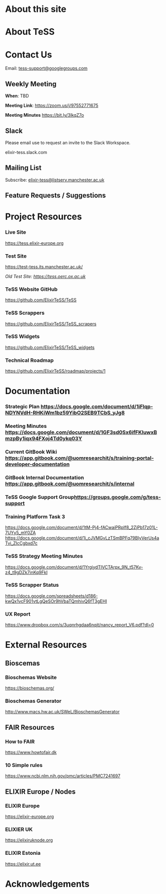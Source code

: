 # About this site

# About TeSS

# Contact Us
Email: <tess-support@googlegroups.com>

## Weekly Meeting
**When**: TBD

**Meeting Link**: <https://zoom.us/j/97552771675>

**Meeting Minutes**
<https://bit.ly/3lkqZ7o>

## Slack
Please email use to request an invite to the Slack Workspace.

elixir-tess.slack.com
## Mailing List
Subscribe: [elixir-tess@listserv.manchester.ac.uk](mailto:elixir-tess@listserv.manchester.ac.uk?subject=subscribe) 

## Feature Requests / Suggestions

# Project Resources
### Live Site
<https://tess.elixir-europe.org>
### Test Site
<https://test-tess.its.manchester.ac.uk/>

*Old Test Site: <https://tess.oerc.ox.ac.uk>*

### TeSS Website GitHub
<https://github.com/ElixirTeSS/TeSS>
### TeSS Scrappers
<https://github.com/ElixirTeSS/TeSS_scrapers>
### TeSS Widgets
<https://github.com/ElixirTeSS/TeSS_widgets>
### Technical Roadmap
<https://github.com/ElixirTeSS/roadmap/projects/1>

# Documentation
### Strategic Plan <https://docs.google.com/document/d/1iFlqp-NDYNVdH-RHKiWm1bz59YibO2SEB9TCbS_yJg8>

### Meeting Minutes <https://docs.google.com/document/d/1GF3sd0Sx6ifFKluwxBmzpBy1iqx94FXoj4Td0ykq03Y>

### Current GitBook Wiki <https://app.gitbook.com/@uomresearchit/s/training-portal-developer-documentation>
### GitBook Internal Documentation <https://app.gitbook.com/@uomresearchit/s/internal>

### TeSS Google Support Group<https://groups.google.com/g/tess-support>

### Training Platform Task 3
<https://docs.google.com/document/d/1tM-Pj4-fACwaiPRpIf8_2ZjPb17z01L-7UYy5_mY0ZA>
<https://docs.google.com/document/d/1i_cJVMGvLzTSmBPFq79BlyVerUs4aTvi_ZIcCgbxd7c>

### TeSS Strategy Meeting Minutes
<https://docs.google.com/document/d/1YrgiydTIVCTArpx_9N_t57Kv-z4_t9gDZk7inKq9FkI>

### TeSS Scrapper Status
<https://docs.google.com/spreadsheets/d186-kwQx1vcF901vtLgQeSOr9hVbaTQmhivQ6fT3gEHI>

### UX Report
<https://www.dropbox.com/s/3uqnrhgdaa6nqjt/nancy_report_V6.pdf?dl=0>

# External Resources
## Bioscemas
### Bioschemas Website

<https://bioschemas.org/>

### Bioschemas Generator

<http://www.macs.hw.ac.uk/SWeL/BioschemasGenerator>

## FAIR Resources

### How to FAIR
<https://www.howtofair.dk>

### 10 Simple rules
<https://www.ncbi.nlm.nih.gov/pmc/articles/PMC7241697>

## ELIXIR Europe / Nodes
### ELIXIR Europe
<https://elixir-europe.org>

### ELIXIER UK
<https://elixiruknode.org>

### ELIXIR Estonia
<https://elixir.ut.ee>

# Acknowledgements